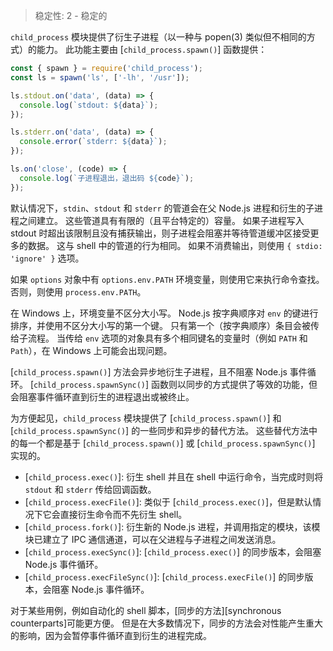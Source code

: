 
<!--introduced_in=v0.10.0-->

> 稳定性: 2 - 稳定的

<!-- source_link=lib/child_process.js -->

`child_process` 模块提供了衍生子进程（以一种与 popen(3) 类似但不相同的方式）的能力。
此功能主要由 [`child_process.spawn()`] 函数提供：

```js
const { spawn } = require('child_process');
const ls = spawn('ls', ['-lh', '/usr']);

ls.stdout.on('data', (data) => {
  console.log(`stdout: ${data}`);
});

ls.stderr.on('data', (data) => {
  console.error(`stderr: ${data}`);
});

ls.on('close', (code) => {
  console.log(`子进程退出，退出码 ${code}`);
});
```

默认情况下，`stdin`、`stdout` 和 `stderr` 的管道会在父 Node.js 进程和衍生的子进程之间建立。
这些管道具有有限的（且平台特定的）容量。
如果子进程写入 stdout 时超出该限制且没有捕获输出，则子进程会阻塞并等待管道缓冲区接受更多的数据。
这与 shell 中的管道的行为相同。
如果不消费输出，则使用 `{ stdio: 'ignore' }` 选项。

如果 `options` 对象中有 `options.env.PATH` 环境变量，则使用它来执行命令查找。
否则，则使用 `process.env.PATH`。 

在 Windows 上，环境变量不区分大小写。
Node.js 按字典顺序对 `env` 的键进行排序，并使用不区分大小写的第一个键。
只有第一个（按字典顺序）条目会被传给子流程。
当传给 `env` 选项的对象具有多个相同键名的变量时（例如 `PATH` 和 `Path`），在 Windows 上可能会出现问题。

[`child_process.spawn()`] 方法会异步地衍生子进程，且不阻塞 Node.js 事件循环。 
[`child_process.spawnSync()`] 函数则以同步的方式提供了等效的功能，但会阻塞事件循环直到衍生的进程退出或被终止。

为方便起见，`child_process` 模块提供了 [`child_process.spawn()`] 和 [`child_process.spawnSync()`] 的一些同步和异步的替代方法。
这些替代方法中的每一个都是基于 [`child_process.spawn()`] 或 [`child_process.spawnSync()`] 实现的。

  * [`child_process.exec()`]: 衍生 shell 并且在 shell 中运行命令，当完成时则将 `stdout` 和 `stderr` 传给回调函数。
  * [`child_process.execFile()`]: 类似于 [`child_process.exec()`]，但是默认情况下它会直接衍生命令而不先衍生 shell。
  * [`child_process.fork()`]: 衍生新的 Node.js 进程，并调用指定的模块，该模块已建立了 IPC 通信通道，可以在父进程与子进程之间发送消息。
  * [`child_process.execSync()`]: [`child_process.exec()`] 的同步版本，会阻塞 Node.js 事件循环。
  * [`child_process.execFileSync()`]: [`child_process.execFile()`] 的同步版本，会阻塞 Node.js 事件循环。

对于某些用例，例如自动化的 shell 脚本，[同步的方法][synchronous counterparts]可能更方便。
但是在大多数情况下，同步的方法会对性能产生重大的影响，因为会暂停事件循环直到衍生的进程完成。

